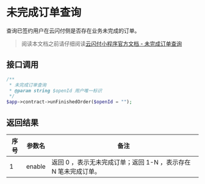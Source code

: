 # 未完成订单查询

查询已签约用户在云闪付侧是否存在业务未完成的订单。

> 阅读本文档之前请仔细阅读[云闪付小程序官方文档 - 未完成订单查询](https://opentools.95516.com/applet/#/docs/develop/api-backend?id=_02040505)

## 接口调用

```php
/**
 * 未完成订单查询
 * @param string $openId 用户唯一标识
 */
$app->contract->unFinishedOrder($openId = "");

```

## 返回结果

| 序号 | 参数名 | 备注                                                         |
| ---- | ------ | ------------------------------------------------------------ |
| 1    | enable | 返回 0 ，表示无未完成订单；返回 1-N ，表示存在 N 笔未完成订单。 |

